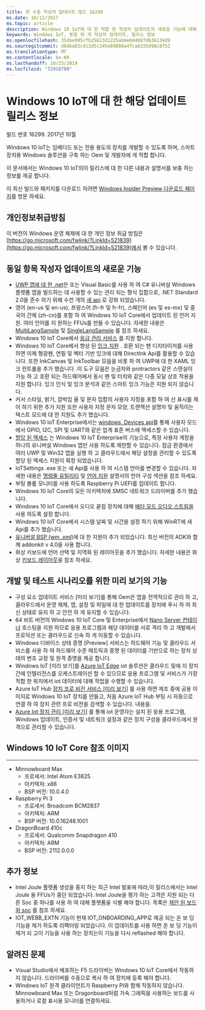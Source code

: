 ```yaml
---
title: 한 수준 작성자 업데이트-빌드 16299
ms.date: 10/12/2017
ms.topic: article
description: Windows 10 IoT에 대 한 적합 한 작성자 업데이트의 새로운 기능에 대해 알아봅니다.
keywords: Windows IoT, 동일 하 게 작성자 업데이트, 릴리스 정보
ms.openlocfilehash: 35dbe905cfb25613d1225ab8e6d4b8fd636134d9
ms.sourcegitcommit: d84ba83c412d5c245e89880a4fca6155d98c8f52
ms.translationtype: MT
ms.contentlocale: ko-KR
ms.lasthandoff: 10/25/2019
ms.locfileid: "72918700"
---
```

# <a name="fall-creators-update-release-notes-for-windows-10-iot"></a>Windows 10 IoT에 대 한 해당 업데이트 릴리스 정보
빌드 번호 16299. 2017년 10월

Windows 10 IoT는 임베디드 또는 전용 용도의 장치를 개발할 수 있도록 하며, 스마트 장치용 Windows 솔루션을 구축 하는 Oem 및 개발자에 게 적합 합니다.

이 문서에서는 Windows 10 IoT의이 릴리스에 대 한 다른 내용과 설명서를 보충 하는 정보를 제공 합니다.

이 최신 빌드와 패키지를 다운로드 하려면 [Windows Insider Preview 다운로드 페이지](https://www.microsoft.com/en-us/software-download/windowsiot)를 방문 하세요.

## <a name="privacy-statement"></a>개인정보취급방침

이 버전의 Windows 운영 체제에 대 한 개인 정보 취급 방침은 [https://go.microsoft.com/fwlink/?LinkId=521839](https://go.microsoft.com/fwlink/?LinkId=521839)에서 볼 수 있습니다.

## <a name="whats-new-in-fall-creators-update"></a>동일 항목 작성자 업데이트의 새로운 기능
* [UWP 앱에 대 한 .net](https://msdn.microsoft.com/library/windows/apps/xaml/mt185501.aspx?f=255&mspperror=-2147217396)은 또는 Visual Basic를 사용 하 여 C# 유니버설 Windows 플랫폼 앱을 빌드하는 데 사용할 수 있는 관리 되는 형식 집합으로, .NET Standard 2.0을 준수 하기 위해 수천 개의 [새 api](https://blogs.msdn.microsoft.com/dotnet/2017/08/25/uwp-net-standard-2-0-preview/) 로 강화 되었습니다.
* 영어 (en-us 및 en-us), 프랑스어 (fr-fr 및 fr-fr), 스페인어 (es 및 es-mx) 및 중국어 간체 (zh-cn)를 포함 하 여 Windows 10 IoT Core에서 업데이트 된 언어 지원. 여러 언어를 지 원하는 FFUs를 만들 수 있습니다. 자세한 내용은 [MultiLangSample](https://github.com/ms-iot/iot-adk-addonkit/tree/16299/Source-arm/Products/MultiLangSample) 및 [SingleLangSample](https://github.com/ms-iot/iot-adk-addonkit/tree/16299/Source-arm/Products/SingleLangSample) 를 참조 하세요.
* Windows 10 IoT Core에서 [응급 관리 서비스](https://technet.microsoft.com/library/cc736319(v=ws.10).aspx) 를 지원 합니다.
* Windows 10 IoT Core에서 향상 된 [잉크 지원](https://docs.microsoft.com/windows/uwp/input-and-devices/pen-and-stylus-interactions) . 호환 되는 펜 디지타이저를 사용 하면 이제 형광펜, 연필 및 벡터 기반 잉크에 대해 DirectInk Api를 활용할 수 있습니다. 또한 InkCanvas 및 InkToolbar 모음을 비롯 하 여 UWP에 대 한 XAML 잉크 컨트롤을 추가 했습니다 .이 도구 모음은 눈금자와 protractors 같은 스텐실이 가능 하 고 호환 되는 하드웨어에서 동시 펜 및 터치와 같은 다중 모달 상호 작용을 지원 합니다. 잉크 인식 및 잉크 분석과 같은 스마트 잉크 기능은 지원 되지 않습니다.
* 커서 스타일, 밝기, 깜박임 율 및 문자 집합의 사용자 지정을 포함 하 여 선 표시를 제어 하기 위한 추가 지원 또한 사용자 지정 문자 모양, 트랜잭션 설명자 및 움직이는 텍스트 모드에 대 한 지원도 추가 했습니다.
* Windows 10 IoT Enterprise에서는 [windows. Devices api](https://docs.microsoft.com/windows/uwp/devices-sensors/enable-usermode-access)를 통해 사용자 모드에서 GPIO, I2C, SPI 및 UART와 같은 업계 표준 버스에 액세스할 수 있습니다.
* [할당 된 액세스](https://docs.microsoft.com/windows/configuration/lock-down-windows-10-to-specific-apps) 는 Windows 10 IoT Enterprise의 기능으로, 특정 사용자 계정을 하나의 유니버설 Windows 앱만 사용 하도록 제한할 수 있습니다. 잠금 환경에서 여러 UWP 및 Win32 앱을 실행 하 고 클라우드에서 해당 설정을 관리할 수 있도록 할당 된 액세스 지원이 확장 되었습니다.
* IoTSettings .exe 또는 새 Api를 사용 하 여 시스템 언어를 변경할 수 있습니다. 자세한 내용은 [명령줄 유틸리티](https://docs.microsoft.com/windows/iot-core/develop-your-app/multilang) 및 [언어 지원](https://docs.microsoft.com/windows/iot-core/develop-your-app/multilang) 설명서의 언어 구성 섹션을 참조 하세요.
* 부팅 볼륨 모니터를 사용 하도록 Raspberry Pi UEFI를 업데이트 합니다.
* Windows 10 IoT Core의 모든 아키텍처에 SMSC 네트워크 드라이버를 추가 했습니다.
* Windows 10 IoT Core에서 오디오 끝점 장치에 대해 [배타 모드 오디오 스트림을](https://msdn.microsoft.com/library/windows/desktop/dd370844(v=vs.85).aspx) 사용 하도록 설정 합니다.
* Windows 10 IoT Core에서 시스템 날짜 및 시간을 설정 하기 위해 WinRT에 새 Api를 추가 했습니다.
* [유니버설 BSP (wm .xml)](https://docs.microsoft.com/windows-hardware/manufacture/iot/create-packages)에 대 한 지원이 추가 되었습니다. 최신 버전의 ADK와 함께 addonkit v 4.0을 사용 합니다.
* 화상 키보드에 언어 선택 및 지역화 된 레이아웃을 추가 했습니다. 자세한 내용은 화상 [키보드 레이아웃](https://docs.microsoft.com/windows/iot-core/develop-your-app/onscreenkeyboardlayouts)을 참조 하세요.

## <a name="features-in-preview-for-dev-and-test-scenarios"></a>개발 및 테스트 시나리오를 위한 미리 보기의 기능
* 구성 요소 업데이트 서비스 [미리 보기]를 통해 Oem은 앱을 전역적으로 관리 하 고, 클라우드에서 운영 체제, 앱, 설정 및 파일에 대 한 업데이트를 장치에 푸시 하 여 최신 상태로 유지 하 고 안전 하 게 유지할 수 있습니다.
* 64 비트 버전의 Windows 10 IoT Core 및 Enterprise에서 [Nano Server 컨테이너](https://docs.microsoft.com/virtualization/windowscontainers/about/index) 호스팅을 지원 하므로 응용 프로그램과 해당 데이터를 서로 격리 하 고 개발에서 프로덕션 또는 클라우드로 신속 하 게 이동할 수 있습니다.
* Windows 디바이스 상태 증명 [Preview] 서비스는 하드웨어 기능 및 클라우드 서비스를 사용 하 여 하드웨어 수준 메트릭과 증명 된 데이터를 기반으로 하는 장치 상태의 변조 교정 및 원격 증명을 제공 합니다.
* Windows IoT [미리 보기]를 [Azure IoT Edge](https://azure.microsoft.com/campaigns/iot-edge/) iot 솔루션은 클라우드 및에 지 장치 간에 인텔리전스를 오케스트레이션 할 수 있으므로 응용 프로그램 및 서비스가 가장 적합 한 위치에서 iot 데이터에 대해 작업을 수행할 수 있습니다.
* Azure IoT Hub [장치 프로 비전 서비스 [미리 보기]](https://blogs.windows.com/buildingapps/2017/10/05/windows-10-iot-enables-complete-iot-lifecycle/) 를 사용 하면 제조 중에 공용 이미지로 Windows 10 IoT 장치를 만들고, 처음 Azure IoT Hub 부팅 시 자동으로 연결 하 여 장치 관련 프로 비전을 검색할 수 있습니다. 내용을.
* [Azure Iot 장치 관리 [미리 보기]](https://docs.microsoft.com/windows/iot-core/manage-your-device/AzureIoTDM) 를 통해 iot 운영자는 설치 된 응용 프로그램, Windows 업데이트, 인증서 및 네트워크 설정과 같은 장치 구성을 클라우드에서 원격으로 관리할 수 있습니다.

## <a name="windows-10-iot-core-reference-images"></a>Windows 10 IoT Core 참조 이미지
___ 
* Minnowboard Max
  * 프로세서: Intel Atom E3825
  * 아키텍처: x86
  * BSP 버전: 10.0.4.0
* Raspberry Pi 3
  * 프로세서: Broadcom BCM2837
  * 아키텍처: ARM
  * BSP 버전: 10.0.16248.1001
* DragonBoard 410c
  * 프로세서: Qualcomm Snapdragon 410
  * 아키텍처: ARM
  * BSP 버전: 2112.0.0.0

## <a name="additional-information"></a>추가 정보
* Intel Joule 플랫폼 생성을 중지 하는 최근 Intel 발표에 따라,이 릴리스에서는 Intel Joule 용 FFUs가 중단 되었습니다. Intel Joule을 평가 하는 고객은 지원 되는 다른 Soc 중 하나를 사용 하 여 대체 플랫폼을 식별 해야 합니다. 목록은 [제안 된 보드와 soc](https://docs.microsoft.com/windows/iot-core/tutorials/quickstarter/prototypeboards) 를 참조 하세요.
* IOT_WEBB_EXTN 기능이 현재 IOT_ONBOARDING_APP로 제공 되는 온 보 딩 기능을 제거 하도록 리팩터링 되었습니다. 이 업데이트를 사용 하면 온 보 딩 기능이 제거 되 고이 기능을 사용 하는 장치는이 기능을 다시 reflashed 해야 합니다.

## <a name="known-issues"></a>알려진 문제
* Visual Studio에서 배포하는 F5 드라이버는 Windows 10 IoT Core에서 작동하지 않습니다. 드라이버를 수동으로 복사 하 여 장치에 등록 해야 합니다.
* Windows IoT 원격 클라이언트가 Raspberry Pi와 함께 작동하지 않습니다. Minnowboard Max 또는 Dragonboard처럼 가속 그래픽을 사용하는 보드를 사용하거나 로컬 표시용 모니터를 연결하세요.
